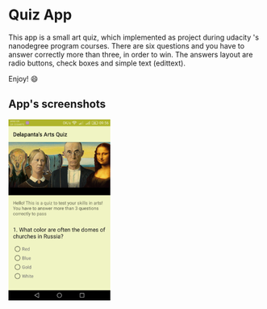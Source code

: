 <h1>Quiz App</h1>

This app is a small art quiz, which implemented as project during udacity 's nanodegree program courses.
There are six questions and you have to answer correctly more than three, in order to win.
The answers layout are radio buttons, check boxes and simple text (edittext).

Enjoy! :smile:

<h2>App's screenshots</h2>
<img src="screenshots/arts_quiz.png" width="40%"/>
